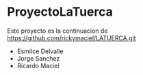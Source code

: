 # ProyectoLaTuerca
Este proyecto es la continuacion de https://github.com/rickymaciel/LATUERCA.git
- Esmilce Delvalle
- Jorge Sanchez
- Ricardo Maciel

